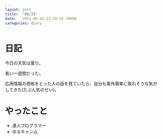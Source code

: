 ```yaml
---
layout: post
title:  "06/25"
date:   2021-06-25 23:19:55 +0900
categories: diary
---
```

# 日記

今日の天気は曇り。

長い一週間だった。

応用情報の資格をとった人の話を見ていたら、自分も案外簡単に取れそうな気がしてきた(たぶん気のせい)。

# やったこと

- 達人プログラマー
- ゆるキャン△